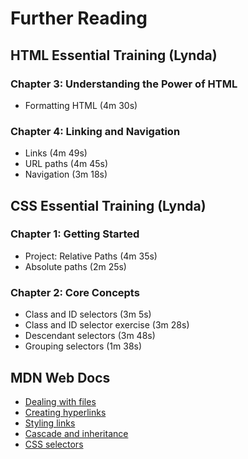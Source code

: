 # Further Reading

## HTML Essential Training (Lynda)

### Chapter 3: Understanding the Power of HTML

* Formatting HTML (4m 30s)

### Chapter 4: Linking and Navigation

* Links (4m 49s)
* URL paths (4m 45s)
* Navigation (3m 18s)

## CSS Essential Training (Lynda)

### Chapter 1: Getting Started

* Project: Relative Paths (4m 35s)
* Absolute paths (2m 25s)

### Chapter 2: Core Concepts

* Class and ID selectors (3m 5s)
* Class and ID selector exercise (3m 28s)
* Descendant selectors (3m 48s)
* Grouping selectors (1m 38s)

## MDN Web Docs

* [Dealing with files](https://developer.mozilla.org/en-US/docs/Learn/Getting_started_with_the_web/Dealing_with_files)
* [Creating hyperlinks](https://developer.mozilla.org/en-US/docs/Learn/HTML/Introduction_to_HTML/Creating_hyperlinks)
* [Styling links](https://developer.mozilla.org/en-US/docs/Learn/CSS/Styling_text/Styling_links)
* [Cascade and inheritance](https://developer.mozilla.org/en-US/docs/Learn/CSS/Building_blocks/Cascade_and_inheritance)
* [CSS selectors](https://developer.mozilla.org/en-US/docs/Learn/CSS/Building_blocks/Selectors)
